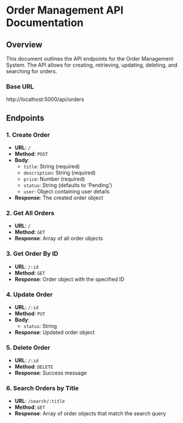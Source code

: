# Order Management API Documentation

## Overview

This document outlines the API endpoints for the Order Management System. The API allows for creating, retrieving, updating, deleting, and searching for orders.

### Base URL

http://localhost:5000/api/orders

## Endpoints

### 1. Create Order

- **URL**: `/`
- **Method**: `POST`
- **Body**:
  - `title`: String (required)
  - `description`: String (required)
  - `price`: Number (required)
  - `status`: String (defaults to 'Pending')
  - `user`: Object containing user details
- **Response**: The created order object

### 2. Get All Orders

- **URL**: `/`
- **Method**: `GET`
- **Response**: Array of all order objects

### 3. Get Order By ID

- **URL**: `/:id`
- **Method**: `GET`
- **Response**: Order object with the specified ID

### 4. Update Order

- **URL**: `/:id`
- **Method**: `PUT`
- **Body**:
  - `status`: String
- **Response**: Updated order object

### 5. Delete Order

- **URL**: `/:id`
- **Method**: `DELETE`
- **Response**: Success message

### 6. Search Orders by Title

- **URL**: `/search/:title`
- **Method**: `GET`
- **Response**: Array of order objects that match the search query
